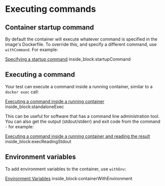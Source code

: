 # Executing commands

## Container startup command

By default the container will execute whatever command is specified in the image's Dockerfile. To override this, and specify a different command, use `withCommand`. For example:

<!--codeinclude-->
[Specifying a startup command](../examples/junit4/generic/src/test/java/generic/CommandsTest.java) inside_block:startupCommand
<!--/codeinclude-->

## Executing a command

Your test can execute a command inside a running container, similar to a `docker exec` call:

<!--codeinclude-->
[Executing a command inside a running container](../examples/junit4/generic/src/test/java/generic/ExecTest.java) inside_block:standaloneExec
<!--/codeinclude-->

This can be useful for software that has a command line administration tool. You can also get the output (stdout/stderr) and exit code from the command - for example:

<!--codeinclude-->
[Executing a command inside a running container and reading the result](../examples/junit4/generic/src/test/java/generic/ExecTest.java) inside_block:execReadingStdout
<!--/codeinclude-->

## Environment variables

To add environment variables to the container, use `withEnv`:
<!--codeinclude-->
[Environment Variables](../../modules/elasticsearch/src/test/java/org/testcontainers/elasticsearch/ElasticsearchContainerTest.java) inside_block:containerWithEnvironment
<!--/codeinclude-->
